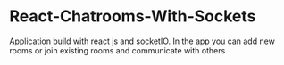 # React-Chatrooms-With-Sockets
Application build with react js and socketIO. In the app you can add new rooms or join existing rooms and communicate with others

